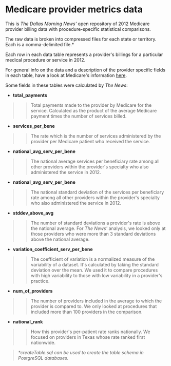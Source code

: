 Medicare provider metrics data
==============================

This is _The Dallas Morning News'_ open repository of 2012 Medicare provider billing data with procedure-specific statistical comparisons.

The raw data is broken into compressed files for each state or territory. Each is a comma-delimited file.* 


Each row in each data table represents a provider's billings for a particular medical procedure or service in 2012.

For general info on the data and a description of the provider specific fields in each table, have a look at Medicare's information [here](https://www.cms.gov/Research-Statistics-Data-and-Systems/Statistics-Trends-and-Reports/Medicare-Provider-Charge-Data/Physician-and-Other-Supplier.html).


Some fields in these tables were calculated by _The News_:

- **total_payments**  

>>Total payments made to the provider by Medicare for the service. Calculated as the product of the average Medicare payment times the number of services billed.

- **services_per_bene**

>>The rate which is the number of services administered by the provider per Medicare patient who received the service.  

- **national_avg_serv_per_bene**

>>The national average services per beneficiary rate among all other providers within the provider's specialty who also administered the service in 2012.

- **national_avg_serv_per_bene**

>>The national standard deviation of the services per beneficiary rate among all other providers within the provider's specialty who also administered the service in 2012.

- **stddev_above_avg**

>>The number of standard deviations a provider's rate is above the national average. For _The News'_ analysis, we looked only at those providers who were more than 3 standard deviations above the national average.

- **variation_coefficient_serv_per_bene**

>>The coefficient of variation is a normalized measure of the variability of a dataset. It's calculated by taking the standard deviation over the mean. We used it to compare procedures with high variability to those with low variability in a provider's practice.

- **num_of_providers**

>>The number of providers included in the average to which the provider is compared to. We only looked at procedures that included more than 100 providers in the comparison.

- **national_rank**

>>How this provider's per-patient rate ranks nationally. We focused on providers in Texas whose rate ranked first nationwide.

>_*createTable.sql can be used to create the table schema in PostgreSQL databases._